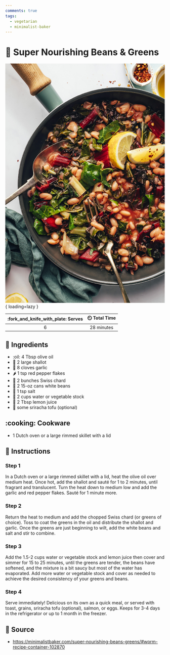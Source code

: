 ```yaml
---
comments: true
tags:
  - vegetarian
  - minimalist-baker
---
```

# :leafy_green: Super Nourishing Beans & Greens

![Super Nourishing Beans and Greens](../assets/images/super-nourishing-beans-and-greens.jpg){ loading=lazy }

| :fork_and_knife_with_plate: Serves | :timer_clock: Total Time |
|:----------------------------------:|:-----------------------: |
| 6 | 28 minutes |

## :salt: Ingredients

- :oil: 4 Tbsp olive oil
- :onion: 2 large shallot
- :garlic: 8 cloves garlic
- :hot_pepper: 1 tsp red pepper flakes
- :leafy_green: 2 bunches Swiss chard
- :canned_food: 2 15-oz cans white beans
- :salt: 1 tsp salt
- :stew: 2 cups water or vegetable stock
- :lemon: 2 Tbsp lemon juice
- :custard: some sriracha tofu (optional)

## :cooking: Cookware

- 1 Dutch oven or a large rimmed skillet with a lid

## :pencil: Instructions

### Step 1

In a Dutch oven or a large rimmed skillet with a lid, heat the olive oil over medium heat. Once hot, add the shallot and
sauté for 1 to 2 minutes, until fragrant and translucent. Turn the heat down to medium low and add the garlic and red
pepper flakes. Sauté for 1 minute more.

### Step 2

Return the heat to medium and add the chopped Swiss chard (or greens of choice). Toss to coat the greens in the oil and
distribute the shallot and garlic. Once the greens are just beginning to wilt, add the white beans and salt and stir to
combine.

### Step 3

Add the 1.5-2 cups water or vegetable stock and lemon juice then cover and simmer for 15 to 25 minutes, until the greens
are tender, the beans have softened, and the mixture is a bit saucy but most of the water has evaporated. Add more water
or vegetable stock and cover as needed to achieve the desired consistency of your greens and beans.

### Step 4

Serve immediately! Delicious on its own as a quick meal, or served with toast, grains, sriracha tofu (optional), salmon,
or eggs. Keeps for 3-4 days in the refrigerator or up to 1 month in the freezer.

## :link: Source

- <https://minimalistbaker.com/super-nourishing-beans-greens/#wprm-recipe-container-102870>
